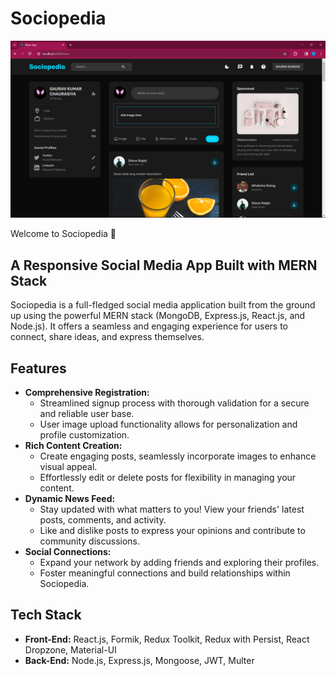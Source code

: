 # Sociopedia

![App Screenshot](https://github.com/Gaurav-Krc/social-media-app/blob/master/sociopedia-image.png)


Welcome to Sociopedia 🦉




## A Responsive Social Media App Built with MERN Stack
Sociopedia is a full-fledged social media application built from the ground up using the powerful MERN stack (MongoDB, Express.js, React.js, and Node.js). It offers a seamless and engaging experience for users to connect, share ideas, and express themselves.
## Features

- **Comprehensive Registration:** 
    - Streamlined signup process with thorough validation for a secure and reliable user base.
    - User image upload functionality allows for personalization and profile customization.
- **Rich Content Creation:**
    - Create engaging posts, seamlessly incorporate images to enhance visual appeal.
    - Effortlessly edit or delete posts for flexibility in managing your content.
- **Dynamic News Feed:** 
    - Stay updated with what matters to you! View your friends' latest posts, comments, and activity.
    - Like and dislike posts to express your opinions and contribute to community discussions.
- **Social Connections:** 
    - Expand your network by adding friends and exploring their profiles.
    - Foster meaningful connections and build relationships within Sociopedia.



## Tech Stack

- **Front-End:** React.js, Formik, Redux Toolkit, Redux with Persist, React Dropzone, Material-UI
- **Back-End:** Node.js, Express.js, Mongoose, JWT, Multer

